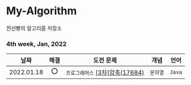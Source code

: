 # My-Algorithm
전선빵의 알고리즘 저장소

### 4th week, Jan, 2022
|날짜|해결|도전 문제|개념|언어|
|:------:|:----:|:---:|:---:|:---:|
|2022.01.18|⭕|`프로그래머스` [[3차]압축(17684)](https://programmers.co.kr/learn/courses/30/lessons/17684)|`문자열`|`Java`|

